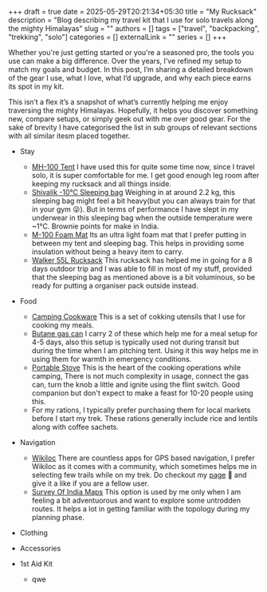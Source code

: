+++ 
draft = true
date = 2025-05-29T20:21:34+05:30
title = "My Rucksack"
description = "Blog describing my travel kit that I use for solo travels along the mighty Himalayas"
slug = ""
authors = []
tags = ["travel", "backpacking", "trekking", "solo"]
categories = []
externalLink = ""
series = []
+++

Whether you're just getting started or you're a seasoned pro, the tools you use can make a big difference.
Over the years, I’ve refined my setup to match my goals and budget.
In this post, I’m sharing a detailed breakdown of the gear I use, what I love, what I’d upgrade, and why each piece earns its spot in my kit.

This isn’t a flex it’s a snapshot of what’s currently helping me enjoy traversing the mighty Himalayas.
Hopefully, it helps you discover something new, compare setups, or simply geek out with me over good gear.
For the sake of brevity I have categorised the list in sub groups of relevant sections with all similar itesm placed together.

- Stay

  - [MH-100 Tent](https://www.decathlon.in/p/8513471/2-person-camping-tent-mh100-grey) I have used this for quite some time now, since I travel solo, it is super comfortable for me. I get good enough leg room after keeping my rucksack and all things inside.
  - [Shivalik -10°C Sleeping bag](https://tripole.in/collections/sleeping-bags/products/shivalik-series-minus-10-degree-comfort-sleeping-bag-army-green) Weighing in at around 2.2 kg, this sleeping bag might feel a bit heavy(but you can always train for that in your gym 😜). But in terms of performance I have slept in my underwear in this sleeping bag when the outside temperature were ~1°C. Brownie points for make in India.
  - [M-100 Foam Mat](https://www.decathlon.in/p/5591048/trekking-foam-mattress-m100-grey) Its an ultra light foam mat that I prefer putting in between my tent and sleeping bag. This helps in providing some insulation without being a heavy item to carry.
  - [Walker 55L Rucksack](https://tripole.in/products/walker-55-litre-trekking-and-backpacking?variant=52991265440035) This rucksack has helped me in going for a 8 days outdoor trip and I was able to fill in most of my stuff, provided that the sleeping bag as mentioned above is a bit voluminous, so be ready for putting a organiser pack outside instead.

- Food

  - [Camping Cookware](https://www.amazon.in/dp/B01743BX1A) This is a set of cokking utensils that I use for cooking my meals.
  - [Butane gas can](https://www.amazon.in/dp/B0CKTKL1P5) I carry 2 of these which help me for a meal setup for 4-5 days, also this setup is typically used not during transit but during the time when I am pitching tent. Using it this way helps me in using them for warmth in emergency conditions.
  - [Portable Stove](https://www.amazon.in/SKADIOO-stove-gas-Stainless-Equipment/dp/B0BF4R8QLW) This is the heart of the cooking operations while camping, There is not much complexity in usage, connect the gas can, turn the knob a little and ignite using the flint switch. Good companion but don't expect to make a feast for 10-20 people using this.
  - For my rations, I typically prefer purchasing them for local markets before I start my trek. These rations generally include rice and lentils along with coffee sachets.

- Navigation

  - [Wikiloc](https://www.wikiloc.com/) There are countless apps for GPS based navigation, I prefer Wikiloc as it comes with a community, which sometimes helps me in selecting few trails while on my trek. Do checkout my [page](https://www.wikiloc.com/wikiloc/user.do?id=18195555) 🫡 and give it a like if you are a fellow user.
  - [Survey Of India Maps](https://surveyofindia.gov.in/) This option is used by me only when I am feeling a bit adventuorous and want to explore some untrodden routes. It helps a lot in getting familiar with the topology during my planning phase.

- Clothing
- Accessories
- 1st Aid Kit
  - []() qwe
